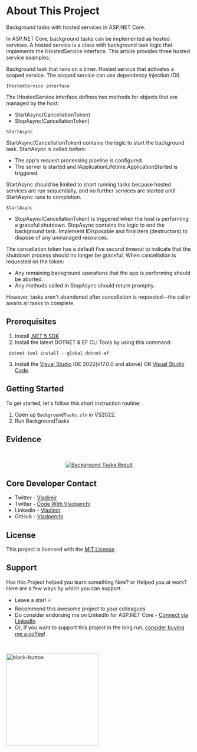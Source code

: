 # About This Project

Background tasks with hosted services in ASP.NET Core.

In ASP.NET Core, background tasks can be implemented as hosted services. A hosted service is a class with background task logic that implements the IHostedService interface. This article provides three hosted service examples:

Background task that runs on a timer.
Hosted service that activates a scoped service. The scoped service can use dependency injection (DI).

`IHostedService interface`

The IHostedService interface defines two methods for objects that are managed by the host:

- StartAsync(CancellationToken)
- StopAsync(CancellationToken)

`StartAsync`

StartAsync(CancellationToken) contains the logic to start the background task. StartAsync is called before:

- The app's request processing pipeline is configured.
- The server is started and IApplicationLifetime.ApplicationStarted is triggered.

StartAsync should be limited to short running tasks because hosted services are run sequentially, and no further services are started until StartAsync runs to completion.

`StartAsync`

- StopAsync(CancellationToken) is triggered when the host is performing a graceful shutdown. StopAsync contains the logic to end the background task. Implement IDisposable and finalizers (destructors) to dispose of any unmanaged resources.

The cancellation token has a default five second timeout to indicate that the shutdown process should no longer be graceful. When cancellation is requested on the token:

- Any remaining background operations that the app is performing should be aborted.
- Any methods called in StopAsync should return promptly.

However, tasks aren't abandoned after cancellation is requested—the caller awaits all tasks to complete.

## Prerequisites

1. Install [.NET 5 SDK][dotnetdownload-url]
2. Install the latest DOTNET & EF CLI Tools by using this command:

```
 dotnet tool install --global dotnet-ef
```

3. Install the [Visual Studio][vsdownload-url] IDE 2022(v17.0.0 and above) OR [Visual Studio Code][vscodedownload-url].

## Getting Started

To get started, let's follow this short instruction routine:

1. Open up `BackgroundTasks.sln` in VS2022.
2. Run BackgroundTasks

## Evidence

<br />
<p align="center">
  <a href="https://github.com/vladperchi/BackgroundTasks">
    <img src="https://github.com/vladperchi/BackgroundTasks/blob/master/docs/Images/BackgroundTasks.jpg" alt="Background Tasks Result">
  </a>
</p>

## Core Developer Contact

- Twitter - [Vladimir][twitter-vlad-url]
- Twitter - [Code With Vladperchi][twitter-code-url]
- Linkedin - [Vladimir][linkedin-url]
- GitHub - [Vladperchi][github-url]

## License

This project is licensed with the [MIT License][license-url].

## Support

Has this Project helped you learn something New? or Helped you at work?
Here are a few ways by which you can support.

- Leave a star! :star:
- Recommend this awesome project to your colleagues
- Do consider endorsing me on LinkedIn for ASP.NET Core - [Connect via LinkedIn][linkedin-url]
- Or, If you want to support this project in the long run, [consider buying me a coffee][buymeacoffee-url]!

<br />

<a href="https://www.buymeacoffee.com/codewithvlad"><img width="250" alt="black-button" src="https://user-images.githubusercontent.com/31455818/138557309-27587d91-7b82-4cab-96bb-90f4f4e600f1.png" ></a>

[vsdownload-url]: https://visualstudio.microsoft.com/es/vs/community/
[vscodedownload-url]: https://code.visualstudio.com
[postmandownload-url]: https://www.postman.com/downloads/
[postmancollection-url]: https://github.com/vladperchi/HureIT/blob/master/postman/HureIT.Postman.json
[dockerwininstall-url]: https://docs.docker.com/docker-for-windows/install/
[coredownload-url]: https://docs.microsoft.com/en-us/ef/core/
[dotnetdownload-url]: https://dotnet.microsoft.com/download/dotnet/5.0
[structure-url]: https://github.com/vladperchi/HureIT/blob/master/docs/md/api-project-structure.md
[migrations-url]: https://github.com/vladperchi/HureIT/blob/master/docs/md/api-migrations-guide.md
[build-shield]: https://img.shields.io/endpoint.svg?url=https%3A%2F%2Factions-badge.atrox.dev%2Fvladperchi%2FHureIT%2Fbadge&style=flat-square
[build-url]: https://github.com/vladperchi/HureIT/actions
[contributors-shield]: https://img.shields.io/github/contributors/vladperchi/HureIT.svg?style=flat-square
[contributors-url]: https://github.com/vladperchi/HureIT/graphs/contributors
[forks-shield]: https://img.shields.io/github/forks/vladperchi/HureIT?style=flat-square
[forks-url]: https://github.com/vladperchi/HureIT/network/members
[stars-shield]: https://img.shields.io/github/stars/vladperchi/HureIT.svg?style=flat-square
[stars-url]: https://img.shields.io/github/stars/vladperchi/HureIT?style=flat-square
[issues-shield]: https://img.shields.io/github/issues/vladperchi/HureIT?style=flat-square
[issues-url]: https://github.com/vladperchi/HureIT/issues
[license-shield]: https://img.shields.io/github/license/vladperchi/HureIT?style=flat-square
[license-url]: https://github.com/vladperchi/HureIT/blob/master/LICENSE
[linkedin-shield]: https://img.shields.io/badge/-LinkedIn-black.svg?style=flat-square&logo=linkedin&colorB=555
[linkedin-url]: https://www.linkedin.com/in/vladperchi/
[github-url]: https://github.com/vladperchi/
[blog-url]: https://www.codewithvladperchi.com
[twitter-code-url]: https://www.twitter.com/codewithvlad
[twitter-vlad-url]: https://www.twitter.com/vladperchi
[buymeacoffee-url]: https://www.buymeacoffee.com/codewithvlad
[conventional-commits-shield]: https://img.shields.io/badge/Conventional%20Commits-1.0.0-%23FE5196?logo=conventionalcommits&logoColor=white
[conventional-commits-url]: https://conventionalcommits.org
